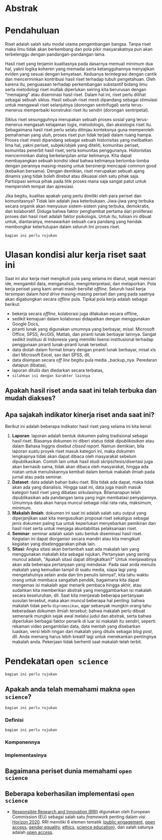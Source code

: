 # Abstrak 




# Pendahuluan

Riset adalah salah satu modal utama pengembangan bangsa. Tanpa riset maka ilmu tidak akan berkembang dan pola pikir masyarakatnya pun akan terbelenggu dengan pandangan-pandangan lama.

Hasil riset yang terjamin kualitasnya pada dasarnya memuat minimum dua
hal, yakni logika koheren yang memadai serta ketangguhannya menyajikan
eviden yang sesuai dengan kenyataan. Keduanya terintegrasi dengan
cantik dan mencerminkan kontribusi hasil riset terhadap tubuh
pengetahuan. Oleh karena itu, penguasaan terhadap perkembangan
substantif bidang ilmu serta metodologi riset mutlak diperlukan
seiring kita berurusan dengan "memajang" atau diseminasi hasil riset.
Dalam hal ini, riset perlu dilihat sebagai sebuah siklus. Hasil sebuah
riset mesti dipandang sebagai stimulasi untuk mengawali riset
selanjutnya (dorongan sentrifugal) serta terus-menerus memperbaiki
konstruksi riset itu sendiri (dorongan sentripetal).

Siklus riset sesungguhnya merupakan sebuah proses sosial yang
terus-menerus mengasah ketajaman logis, metodologis, dan aksiologis
riset itu. Sebagaimana hasil riset perlu selalu ditinjau konteksnya
guna memperoleh pemahaman yang utuh, proses riset pun tidak terjadi
dalam ruang hampa. Proses riset mesti dipandang sebagai sebuah
historisitas yang melibatkan lima hal, yakni periset, subjek/objek
yang diteliti, komunitas periset, komunitas penerbit hasil riset,
serta komunitas penggunanya. Historisitas mencerminkan dialog
berkelanjutan antar kelimanya. Kita dapat membayangkan sebuah kondisi
ideal bahwa kelimanya berlomba-lomba dengan perannya masing-masing
untuk bersinergi mencapai common good (kebaikan bersama). Dengan
demikian, riset merupakan sebuah ajang dinamis yang tidak boleh
direbut atau dikuasai oleh satu pihak saja. Partisipasi semua pihak
pada titik proses mana saja sangat patut untuk memperoleh tempat dan
apresiasi.

Jika begitu, kualitas apakah yang perlu dimiliki oleh para periset dan
komunitasnya? Tidak lain adalah jiwa keterbukaan. Jiwa-jiwa yang
terbuka secara organik akan menyusun sistem-sistem yang terbuka,
demokratis, dan kolaboratif. Diduga bahwa faktor penghambat pertama
dari proliferasi proses dan hasil riset adalah faktor psikologis.
Untuk itu, tulisan ini dibuat untuk, diantaranya, menawarkan sebuah
cara pandang yang hendak membongkar ketertutupan dalam seluruh lini
proses riset.

`bagian ini perlu rujukan`

# Ulasan kondisi alur kerja riset saat ini

Saat ini alur kerja riset mengikuti pola yang selama ini dianut, sejak mencari ide, mengambil data, menganalisis, menginterpretasi, dan melaporkan. Pola kerja periset yang kami amati masih bersifat _offline_. Seluruh hasil kerja tersimpan dalam _hard drive_ masing-masing periset dan yang pada saatnya akan digabungkan secara _offline_ pula.  Tipikal pola kerja adalah sebagai berikut:

* bekerja secara _offline_, kolaborasi juga dilakukan secara offline,
* sedikit kemajuan dalam kolaborasi didapatkan dengan menggunakan Google Docs,
* piranti lunak yang digunakan umumnya yang berbayar, misal: Microsoft Office, SPSS, ArcGIS, Matlab, dan piranti lunak berbayar lainnya. Sangat sedikit institusi di Indonesia yang memiliki lisensi institusional terhadap penggunaan piranti lunak-piranti lunak tersebut.
* data diolah dalam format binary dengan piranti lunak berbayar, misal xls dari Microsoft Excel, sav dari SPSS, dll,
* data disimpan secara _off line_ begitu pula media _backup_nya. Peredaran datapun dibatasi,
* laporan ditulis dan diedarkan secara terbatas,
* `silahkan isi dengan karakter lainnya`



## Apakah hasil riset anda saat ini telah terbuka dan mudah diakses?


## Apa sajakah indikator kinerja riset anda saat ini?

Berikut ini adalah beberapa indikator hasil riset yang selama ini kita kenal:
1. **Laporan**: laporan adalah bentuk dokumen paling tradisional sebagai hasil riset. Biasanya dokumen ini diberi status _tidak dipublikasikan_ atau dalam Bahasa Inggris disebut _closed report_. Namun demikian, bila laporan suatu proyek riset masuk kategori ini, maka dokumen lengkapnya tidak akan dapat dibaca oleh masyarakat sebelum dipublikasikan. Contoh lain untuk hasil studi skripsi/tesis/disertasi juga akan bernasib sama, tidak akan dibaca oleh masyarakat, hingga ada niatan untuk menuliskannya kembali dalam bentuk makalah ilmiah pada jurnal atau pada seminar.
2. **Dataset**: data adalah bahan baku riset. Bila tidak ada dapat, maka tidak akan ada yang dianalisis. Hingga saat ini, data juga masih masuk kategori hasil riset yang dibatasi sirkulasinya. Bilamanapun telah dipublikasikan ada pandangan lama yang ingin membatasi penyajiannya. Umumnya data akan hanya muncul sebagai nilai rata-rata, maksimum, minimum.
3. **Makalah ilmiah**: dokumen ini saat ini adalah salah satu output yang diperjanjikan saat kita mengusulkan proposal riset sekaligus sebagai jenis dokumen paling tua untuk keperlukan menyebarkan pemikiran dan hasil riset serta untuk menjaga akuntabilitas pelaksanaan riset. 
4. **Seminar**: seminar adalah salah satu bentuk diseminasi hasil riset. Kegiatan ini dapat diorganisir secara mandiri atau kita mengikuti kegiatan yang diselenggarakan pihak lain. 
5. **Sitasi**: Angka sitasi akan bertambah saat ada makalah lain yang menggunakan makalah kita sebagai rujukan. Pertanyaan yang sering muncul adalah, "Apakah sitasi dapat ditingkatkan?" Untuk menjawabnya akan ada beberapa pertanyaan yang mendasar. Pada saat anda menulis makalah yang kemudian tampil di suatu media, siapa lagi yang mengetahuinya selain anda dan tim penulis lainnya?, kita tahu waktu orang untuk membaca sangatlah pendek, bagaimana kita dapat mengemas isi makalah agar menarik pembaca hingga akhir, atau sudahkan kita memberikan abstrak yang menggambarkan isi makalah secara keseluruhan, dll. Saat kita menjawab beberapa pertanyaan susulan tersebut, maka akan muncul beberapa hal penting: bahwa makalah tidak perlu `dipromosikan`, agar sebanyak mungkin orang tahu keberadaan dokumen ilmiah tersebut; bahwa makalah perlu dibuat semenarik mungkin sejak awal melalui judul dan abstrak, serta bahwa diperlukan berbagai faktor penarik di luar isi makalah itu sendiri, seperti: rekaman video pengambilan data, data mentah yang disebarkan luaskan, versi lebih ringan dari makalah yang ditulis sebagai _blog post_, dll.  Anda memang harus lebih kreatif lagi untuk menekankan pentingnya makalah anda. Pekerjaan tidak berhenti saat makalah telah terbit.


# Pendekatan `open science` 

`bagian ini perlu rujukan`

## Apakah anda telah memahami makna `open science`?
`bagian ini perlu rujukan`

### Definisi
`bagian ini perlu rujukan`


### Komponennya


### Implementasinya


## Bagaimana periset dunia memahami `open science`

## Beberapa keberhasilan implementasi `open science`

* [Responsible Research and Innovation (RRI)](http://rri-tools.eu) digunakan oleh European Commission (EU) sebagai salah satu _framework_ penting dalam visi [Horizon 2020](https://ec.europa.eu/programmes/horizon2020/). RRI memiliki 6 elemen tematik ([public engagement](https://ec.europa.eu/programmes/horizon2020/node/766), [open access](https://ec.europa.eu/programmes/horizon2020/node/1031), [gender equality](https://ec.europa.eu/programmes/horizon2020/node/797), [ethics](https://ec.europa.eu/programmes/horizon2020/node/767), [science education](https://ec.europa.eu/programmes/horizon2020/node/795)), dan salah satunya adalah [open access](https://ec.europa.eu/programmes/horizon2020/node/1031).
